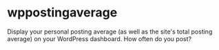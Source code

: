 wppostingaverage
================

Display your personal posting average (as well as the site's total posting average) on your WordPress dashboard. How often do you post?